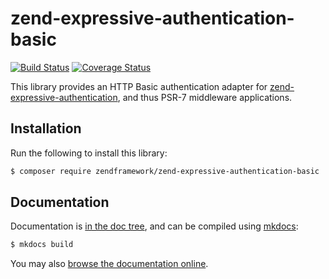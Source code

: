 # zend-expressive-authentication-basic

[![Build Status](https://secure.travis-ci.org/zendframework/zend-expressive-authentication-basic.svg?branch=master)](https://secure.travis-ci.org/zendframework/zend-expressive-authentication-basic)
[![Coverage Status](https://coveralls.io/repos/github/zendframework/zend-expressive-authentication-basic/badge.svg?branch=master)](https://coveralls.io/github/zendframework/zend-expressive-authentication-basic?branch=master)

This library provides an HTTP Basic authentication adapter for
[zend-expressive-authentication](https://docs.zendframework.com/zend-expressive-authentication),
and thus PSR-7 middleware applications.

## Installation

Run the following to install this library:

```bash
$ composer require zendframework/zend-expressive-authentication-basic
```

## Documentation

Documentation is [in the doc tree](docs/book/), and can be compiled using [mkdocs](http://www.mkdocs.org):

```bash
$ mkdocs build
```

You may also [browse the documentation online](https://docs.zendframework.com/zend-expressive-authentication-basic/).
